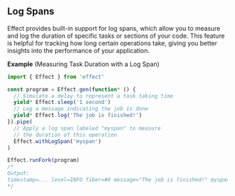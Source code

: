 ## Log Spans

Effect provides built-in support for log spans, which allow you to measure and log the duration of specific tasks or sections of your code. This feature is helpful for tracking how long certain operations take, giving you better insights into the performance of your application.

**Example** (Measuring Task Duration with a Log Span)

```ts twoslash
import { Effect } from 'effect'

const program = Effect.gen(function* () {
  // Simulate a delay to represent a task taking time
  yield* Effect.sleep('1 second')
  // Log a message indicating the job is done
  yield* Effect.log('The job is finished!')
}).pipe(
  // Apply a log span labeled "myspan" to measure
  // the duration of this operation
  Effect.withLogSpan('myspan')
)

Effect.runFork(program)
/*
Output:
timestamp=... level=INFO fiber=#0 message="The job is finished!" myspan=1011ms
*/
```
